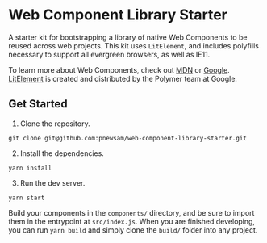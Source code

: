 # Web Component Library Starter

A starter kit for bootstrapping a library of native Web Components to be reused across web projects. This kit uses `LitElement`, and includes polyfills necessary to support all evergreen browsers, as well as IE11.

To learn more about Web Components, check out [MDN](https://developer.mozilla.org/en-US/docs/Web/Web_Components) or [Google](https://developers.google.com/web/fundamentals/web-components/). [LitElement](https://lit-element.polymer-project.org/) is created and distributed by the Polymer team at Google.

## Get Started

1. Clone the repository.

```
git clone git@github.com:pnewsam/web-component-library-starter.git
```

2. Install the dependencies.

```
yarn install
```

3. Run the dev server.

```
yarn start
```

Build your components in the `components/` directory, and be sure to import them in the entrypoint at `src/index.js`. When you are finished developing, you can run `yarn build` and simply clone the `build/` folder into any project.
